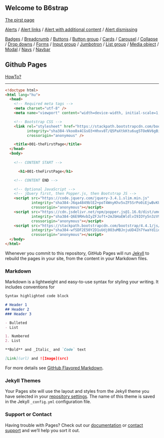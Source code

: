 ## Welcome to B6strap

[The pirst page](https://kissjgabi.github.io/B6strap/beginner/$00-01-theFirsrtPage.html)

[Alerts](https://kissjgabi.github.io/B6strap/beginner/$01-01-alerts.html)
/
[Alert links](https://kissjgabi.github.io/B6strap/beginner/$01-02-alertLinks.html)
/
[Alert with additional content](https://kissjgabi.github.io/B6strap/beginner/$01-03-alertAdditionalContent.html)
/
[Alert dismissing](https://kissjgabi.github.io/B6strap/beginner/$01-04-alertDismissing.html)

[Badges](https://kissjgabi.github.io/B6strap/beginner/$01-05-badges.html)
/
[Breadcrumb](https://kissjgabi.github.io/B6strap/beginner/$01-06-breadcrumb.html)
/
[Buttons](https://kissjgabi.github.io/B6strap/beginner/$01-07-buttons.html)
/
[Button group](https://kissjgabi.github.io/B6strap/beginner/$01-08-buttonGroups.html)
/
[Cards](https://kissjgabi.github.io/B6strap/beginner/$01-09-cards.html)
/
[Carousel](https://kissjgabi.github.io/B6strap/beginner/$00-10-carousel.html)
/
[Collapse](https://kissjgabi.github.io/B6strap/beginner/$00-11-collapse.html)
/
[Drop downs](https://kissjgabi.github.io/B6strap/beginner/$00-12-dropdowns.html)
/
[Forms](https://kissjgabi.github.io/B6strap/beginner/$00-13-forms.html)
/
[Input group](https://kissjgabi.github.io/B6strap/beginner/$00-14-inputGroups.html)
/
[Jumbotron](https://kissjgabi.github.io/B6strap/beginner/$00-15-jumbotron.html)
/
[List group](https://kissjgabi.github.io/B6strap/beginner/$00-16-listGroup.html)
/
[Media object](https://kissjgabi.github.io/B6strap/beginner/$00-17-mediaObject.html)
/
[Modal](https://kissjgabi.github.io/B6strap/beginner/$00-18-modal.html)
/
[Navs](https://kissjgabi.github.io/B6strap/beginner/$00-19-navs.html)
/
[Navbar](https://kissjgabi.github.io/B6strap/beginner/$00-13-navbar.html)

## Github Pages
[HowTo?](https://pages.github.com/)

***
```html
<!doctype html>
<html lang="hu">
  <head>
    <!-- Required meta tags -->
    <meta charset="utf-8" />
    <meta name="viewport" content="width=device-width, initial-scale=1, shrink-to-fit=no" />

    <!-- Bootstrap CSS -->
    <link rel="stylesheet" href="https://stackpath.bootstrapcdn.com/bootstrap/4.4.1/css/bootstrap.min.css" 
		  integrity="sha384-Vkoo8x4CGsO3+Hhxv8T/Q5PaXtkKtu6ug5TOeNV6gBiFeWPGFN9MuhOf23Q9Ifjh" 
		  crossorigin="anonymous" />

    <title>001-theFirstPage</title>
  </head>
  <body>
    
    <!-- CONTENT START -->

      <h1>001-theFirstPage</h1>

    <!-- CONTENT END -->

    <!-- Optional JavaScript -->
    <!-- jQuery first, then Popper.js, then Bootstrap JS -->
    <script src="https://code.jquery.com/jquery-3.4.1.slim.min.js" 
			integrity="sha384-J6qa4849blE2+poT4WnyKhv5vZF5SrPo0iEjwBvKU7imGFAV0wwj1yYfoRSJoZ+n" 
			crossorigin="anonymous"></script>
    <script src="https://cdn.jsdelivr.net/npm/popper.js@1.16.0/dist/umd/popper.min.js" 
			integrity="sha384-Q6E9RHvbIyZFJoft+2mJbHaEWldlvI9IOYy5n3zV9zzTtmI3UksdQRVvoxMfooAo" 
			crossorigin="anonymous"></script>
    <script src="https://stackpath.bootstrapcdn.com/bootstrap/4.4.1/js/bootstrap.min.js" 
			integrity="sha384-wfSDF2E50Y2D1uUdj0O3uMBJnjuUD4Ih7YwaYd1iqfktj0Uod8GCExl3Og8ifwB6" 
			crossorigin="anonymous"></script>
  </body>
</html>
```

Whenever you commit to this repository, GitHub Pages will run [Jekyll](https://jekyllrb.com/) to rebuild the pages in your site, from the content in your Markdown files.

### Markdown

Markdown is a lightweight and easy-to-use syntax for styling your writing. It includes conventions for

```markdown
Syntax highlighted code block

# Header 1
## Header 2
### Header 3

- Bulleted
- List

1. Numbered
2. List

**Bold** and _Italic_ and `Code` text

[Link](url) and ![Image](src)
```

For more details see [GitHub Flavored Markdown](https://guides.github.com/features/mastering-markdown/).

### Jekyll Themes

Your Pages site will use the layout and styles from the Jekyll theme you have selected in your [repository settings](https://github.com/kissjgabi/B6strap/settings). The name of this theme is saved in the Jekyll `_config.yml` configuration file.

### Support or Contact

Having trouble with Pages? Check out our [documentation](https://help.github.com/categories/github-pages-basics/) or [contact support](https://github.com/contact) and we’ll help you sort it out.
